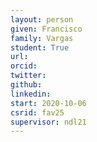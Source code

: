 ```yaml
---
layout: person
given: Francisco
family: Vargas
student: True
url: 
orcid:
twitter: 
github: 
linkedin: 
start: 2020-10-06
csrid: fav25
supervisor: ndl21
---
```


